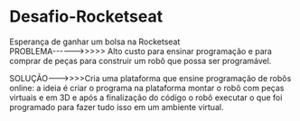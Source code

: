 # Desafio-Rocketseat
Esperança de ganhar um bolsa na Rocketseat </br>
PROBLEMA------>>>>> Alto custo para ensinar programação e para comprar de peças para construir um robô que possa ser programável.

SOLUÇÃO--->>>>Cria uma plataforma que ensine programação de robôs online: a ideia é criar o programa na plataforma montar o robô com peças virtuais e em 3D e após a finalização do código o robô executar o que foi programado para fazer tudo isso em um ambiente virtual.
